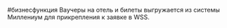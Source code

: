 #бизнесфункция 
Ваучеры на отель и билеты выгружается из системы Миллениум для прикрепления к заявке в WSS.